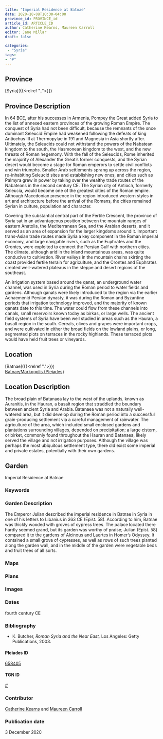 ```yaml
---
title: "Imperial Residence at Batnae"
date: 2020-10-08T10:30-04:00
province_id: PROVINCE_id
article_id: ARTICLE_ID
author: Catherine Kearns, Maureen Carroll
editor: Jane Millar
draft: false

categories:
 - "Syria"
tags:
- "#"
---
```


## Province
[Syria]({{<relref "..">}})

## Province Description
In 64 BCE, after his successes in Armenia, Pompey the Great added Syria to the list of annexed eastern provinces of the growing Roman Empire.  The conquest of Syria had not been difficult, because the remnants of the once dominant Seleucid Empire had weakened following the defeats of king Antiochus III at Thermopylae in 191 and Magnesia in Asia shortly after.  Ultimately, the Seleucids could not withstand the powers of the Nabatean kingdom to the south, the Hasmonean kingdom to the west, and the new threats of Roman hegemony.  With the fall of the Seleucids, Rome inherited the majority of Alexander the Great’s former conquests, and the Syrian desert would become a stage for Roman emperors to settle civil conflicts and win triumphs.  Smaller Arab settlements sprang up across the region, re-inhabiting Seleucid sites and establishing new ones, and cities such as Palmyra grew in power by taking over the wealthy trade routes of the Nabateans in the second century CE.  The Syrian city of Antioch, formerly Seleucia, would become one of the greatest cities of the Roman empire. Although Macedonian presence in the region introduced western styles in art and architecture before the arrival of the Romans, the cities remained Syrian in culture, population and character.  

Covering the substantial central part of the Fertile Crescent, the province of Syria sat in an advantageous position between the mountain ranges of eastern Anatolia, the Mediterranean Sea, and the Arabian deserts, and it served as an area of expansion for the larger kingdoms around it. Important trans-Asian trade routes made Syria a key component in the Roman imperial economy, and large navigable rivers, such as the Euphrates and the Orontes, were exploited to connect the Persian Gulf with northern cities.  The climate, although arid in the inland mountainous areas, was quite conducive to cultivation. River valleys in the mountain chains skirting the coast provided fertile terrain for agriculture, and the Orontes and Euphrates created well-watered plateaus in the steppe and desert regions of the southeast.  

An irrigation system based around the qanat, an underground water channel, was used in Syria during the Roman period to water fields and gardens.  Although qanats were likely introduced to the region via the earlier Achaemenid Persian dynasty, it was during the Roman and Byzantine periods that irrigation technology improved, and the majority of known qanats date to this time.  The water could flow from these channels into canals, small reservoirs known today as birkas, or large wells.  The ancient field systems of Syria have been well studied in areas such as the Hauran, a basalt region in the south.  Cereals, olives and grapes were important crops, and were cultivated in either the broad fields on the lowland plains, or long, segmented plots on terraces in the rocky highlands.  These terraced plots would have held fruit trees or vineyards.

## Location

[Batnae]({{<relref ".">}}) \
[Batnae/Markopolis (Pleiades)](https://pleiades.stoa.org/places/658405)

<!--### Location Description-->

## Location Description
The broad plain of Batanaea lay to the west of the uplands, known as Auranitis, in the Hauran, a basalt region that straddled the boundary between ancient Syria and Arabia.  Batanaea was not a naturally well-watered area, but it did develop during the Roman period into a successful grain-producing settlement via a careful management of rainwater.  The agriculture of the area, which included small enclosed gardens and plantations surrounding villages, depended on precipitation; a large cistern, or birket, commonly found throughout the Hauran and Batanaea, likely served the village and not irrigation purposes.  Although the village was perhaps the most ubiquitous settlement type, there did exist some imperial and private estates, potentially with their own gardens.  

<!--## Sublocation-->

<!--### Sublocation Description-->

<!-- DESCRIPTION -->

## Garden
Imperial Residence at Batnae

### Keywords
<!--
literary description only
-->

### Garden Description
The Emperor Julian described the imperial residence in Batnae in Syria in one of his letters to Libanius in 363 CE (Epist. 58).  According to him, Batnae was thickly wooded with groves of cypress trees.  The palace located there hardly seemed grand, but its garden was worthy of praise; Julian (Epist. 58) compared it to the gardens of Alcinous and Laertes in Homer’s Odyssey.  It contained a small grove of cypresses, as well as rows of such trees planted along the garden wall, and in the middle of the garden were vegetable beds and fruit trees of all sorts.

### Maps

<!--
{{< figure src="IMG_URL" alt="ALT_TEXT" title="CAPTION" >}}
-->

### Plans
<!--
{{< figure src="IMG_URL" alt="ALT_TEXT" title="CAPTION" >}}
-->

### Images

<!--
{{< figure src="IMG_URL" alt="ALT_TEXT" title="CAPTION" >}}
-->

### Dates
fourth century CE

### Bibliography
- K. Butcher, *Roman Syria and the Near East,* Los Angeles: Getty Publications, 2003. 

<!--#### Periodo ID-->

<!-- [PERIODO_ID](https://pleiades.stoa.org/places/PLEIADES_ID) -->

#### Pleiades ID

[658405](https://pleiades.stoa.org/places/658405)

#### TGN ID
[#](#)

### Contributor
[Catherine Kearns](#) and [Maureen Carroll](#)

### Publication date
3 December 2020  

<!--### Related articles-->

<!-- Links to other related articles. Leave blank for now -->
